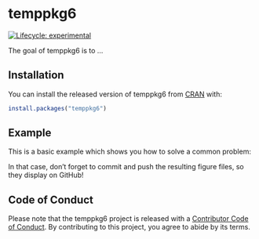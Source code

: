 
<!-- README.md is generated from README.Rmd. Please edit that file -->

# temppkg6

<!-- badges: start -->

[![Lifecycle:
experimental](https://img.shields.io/badge/lifecycle-experimental-orange.svg)](https://www.tidyverse.org/lifecycle/#experimental)
<!-- badges: end -->

The goal of temppkg6 is to …

## Installation

You can install the released version of temppkg6 from
[CRAN](https://CRAN.R-project.org) with:

``` r
install.packages("temppkg6")
```

## Example

This is a basic example which shows you how to solve a common problem:

In that case, don’t forget to commit and push the resulting figure
files, so they display on GitHub\!

## Code of Conduct

Please note that the temppkg6 project is released with a [Contributor
Code of
Conduct](https://contributor-covenant.org/version/2/0/CODE_OF_CONDUCT.html).
By contributing to this project, you agree to abide by its terms.
